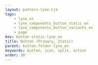 ```yaml
---
layout: pattern-lyne.njk
tags: 
    - lyne_en
    - lyne_components_button_static_en
    - lyne_components_button_variants_en
    - page
key: button-static-lyne_en
title: Button (Primary, Static)
parent: button-folder-lyne_en
keywords: button, icon, split, action
order: 30
---
```

